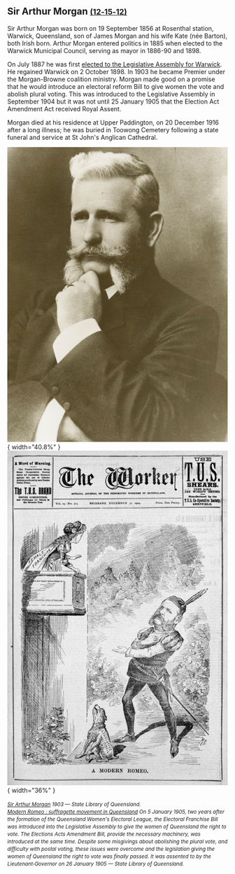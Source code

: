 ## Sir Arthur Morgan <small>[(12‑15‑12)](https://brisbane.discovereverafter.com/profile/31776483 "Go to Memorial Information" )</small>

Sir Arthur Morgan was born on 19 September 1856 at Rosenthal station, Warwick, Queensland, son of James Morgan and his wife Kate (née Barton), both Irish born. Arthur Morgan entered politics in 1885 when elected to the Warwick Municipal Council, serving as mayor in 1886-90 and 1898. 

On July 1887 he was first [elected to the Legislative Assembly for Warwick](https://trove.nla.gov.au/newspaper/page/1556294). He regained Warwick on 2 October 1898. In 1903 he became Premier under the Morgan-Browne coalition ministry. Morgan made good on a promise that he would introduce an electoral reform Bill to give women the vote and abolish plural voting. This was introduced to the Legislative Assembly in September 1904 but it was not until 25 January 1905 that the Election Act Amendment Act received Royal Assent. 

Morgan died at his residence at Upper Paddington, on 20 December 1916 after a long illness; he was buried in Toowong Cemetery following a state funeral and service at St John's Anglican Cathedral.

![Sir Arthur Morgan](../assets/sir-arthur-morgan.jpg){ width="40.8%" }  ![Modern Romeo : suffragette movement in Queensland](../assets/modern-romeo.jpg){ width="36%" }  


*<small>[Sir Arthur Morgan](http://onesearch.slq.qld.gov.au/permalink/f/1upgmng/slq_alma21219359220002061) 1903 — State Library of Queensland.</small>* <br>
*<small>[Modern Romeo : suffragette movement in Queensland](http://onesearch.slq.qld.gov.au/permalink/f/1upgmng/slq_digitool190519) On 5 January 1905, two years after the formation of the Queensland Women's Electoral League, the Electoral Franchise Bill was introduced into the Legislative Assembly to give the women of Queensland the right to vote. The Elections Acts Amendment Bill, provide the necessary machinery, was introduced at the same time. Despite some misgivings about abolishing the plural vote, and difficulty with postal voting, these issues were overcome and the legislation giving the women of Queensland the right to vote was finally passed. It was assented to by the Lieutenant‑Governor on 26 January 1905 — State Library of Queensland.</small>*
